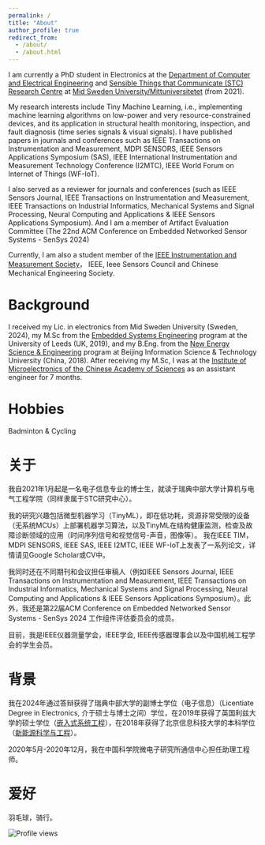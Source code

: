 ```yaml
---
permalink: /
title: "About"
author_profile: true
redirect_from: 
  - /about/
  - /about.html
---
```

I am currently a PhD student in Electronics at the 
[Department of Computer and Electrical Engineering](https://www.miun.se/en/meet-mid-sweden-university/Organisation/departments/det/) and [Sensible Things that Communicate (STC) Research Centre](https://www.miun.se/en/Research/research-centers/stc/) at [Mid Sweden University/Mittuniversitetet](https://www.miun.se/en/) (from 2021).

My research interests include Tiny Machine Learning, i.e., implementing machine learning algorithms on low-power and very resource-constrained devices, and its application in structural health monitoring, inspection, and fault diagnosis (time series signals & visual signals).  I have published papers in journals and conferences such as IEEE Transactions on Instrumentation and Measurement, MDPI SENSORS, IEEE Sensors Applications Symposium (SAS), IEEE International Instrumentation and Measurement Technology Conference (I2MTC), IEEE World Forum on Internet of Things (WF-IoT). 

I also served as a reviewer for journals and conferences (such as IEEE Sensors Journal, IEEE Transactions on Instrumentation and Measurement, IEEE Transactions on Industrial Informatics, Mechanical Systems and Signal Processing, Neural Computing and Applications & IEEE Sensors Applications Symposium). And I am a member of 
Artifact Evaluation Committee (The 22nd ACM Conference on Embedded Networked Sensor Systems - SenSys 2024)

Currently, I am also a student member of the [IEEE Instrumentation and Measurement Society](https://ieee-ims.org/)， IEEE, Ieee Sensors Council and Chinese Mechanical Engineering Society.

Background
======
I received my Lic. in electronics from Mid Sweden University (Sweden, 2024), my M.Sc from the [Embedded Systems Engineering](https://courses.leeds.ac.uk/f310/embedded-systems-engineering-msc-eng-) program at the University of Leeds (UK, 2019), and my B.Eng. from the [New Energy Science & Engineering](https://www.bistu.edu.cn/jyjx/bks/bkzy/202309/W020230920631589846740.doc) program at Beijing Information Science & Technology University (China, 2018). After receiving my M.Sc, I was at the [Institute of Microelectronics of the Chinese Academy of Sciences](http://www.ime.cas.cn/) as an assistant engineer for 7 months.


Hobbies
======
Badminton & Cycling

关于
======
我自2021年1月起是一名电子信息专业的博士生，就读于瑞典中部大学计算机与电气工程学院（同样隶属于STC研究中心）。

我的研究兴趣包括微型机器学习（TinyML），即在低功耗，资源非常受限的设备（无系统MCUs）上部署机器学习算法，以及TinyML在结构健康监测，检查及故障诊断领域的应用（时间序列信号和视觉信号-声音，图像等）。
我在IEEE TIM，MDPI SENSORS, IEEE SAS, IEEE I2MTC, IEEE WF-IoT上发表了一系列论文，详情请见Google Scholar或CV中。

我同时还在不同期刊和会议担任审稿人（例如IEEE Sensors Journal, IEEE Transactions on Instrumentation and Measurement, IEEE Transactions on Industrial Informatics, Mechanical Systems and Signal Processing, Neural Computing and Applications & IEEE Sensors Applications Symposium）。此外，我还是第22届ACM Conference on Embedded Networked Sensor Systems - SenSys 2024 工作组件评估委员会的成员。

目前，我是IEEE仪器测量学会，IEEE学会, IEEE传感器理事会以及中国机械工程学会的学生会员。

背景
======
我在2024年通过答辩获得了瑞典中部大学的副博士学位（电子信息）（Licentiate Degree in Electronics, 介于硕士与博士之间）学位，在2019年获得了英国利兹大学的硕士学位（[嵌入式系统工程](https://courses.leeds.ac.uk/f310/embedded-systems-engineering-msc-eng-)），在2018年获得了北京信息科技大学的本科学位（[新能源科学与工程](https://www.bistu.edu.cn/jyjx/bks/bkzy/202309/W020230920631589846740.doc)）。

2020年5月-2020年12月，我在中国科学院微电子研究所通信中心担任助理工程师。

爱好
======
羽毛球，骑行。



![Profile views](https://komarev.com/ghpvc/?username=YuxuanZhang-96&color=blue)
